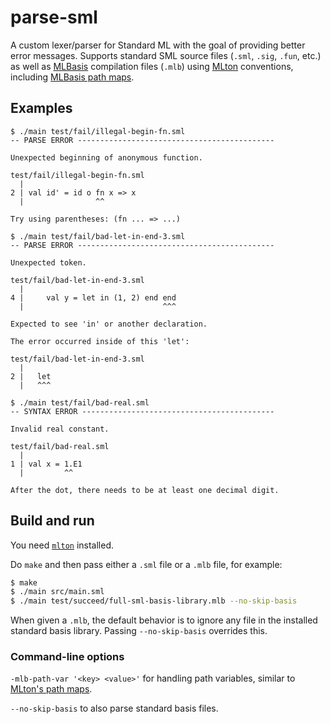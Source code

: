 # parse-sml

A custom lexer/parser for Standard ML with the goal of providing
better error messages. Supports standard SML source files
(`.sml`, `.sig`, `.fun`, etc.) as well as
[MLBasis](http://mlton.org/MLBasis) compilation files (`.mlb`) using
[MLton](https://github.com/MLton/mlton) conventions,
including [MLBasis path maps](http://mlton.org/MLBasisPathMap).

## Examples

```
$ ./main test/fail/illegal-begin-fn.sml
-- PARSE ERROR --------------------------------------------

Unexpected beginning of anonymous function.

test/fail/illegal-begin-fn.sml
  |
2 | val id' = id o fn x => x
  |                ^^

Try using parentheses: (fn ... => ...)
```

```
$ ./main test/fail/bad-let-in-end-3.sml
-- PARSE ERROR --------------------------------------------

Unexpected token.

test/fail/bad-let-in-end-3.sml
  |
4 |     val y = let in (1, 2) end end
  |                               ^^^

Expected to see 'in' or another declaration.

The error occurred inside of this 'let':

test/fail/bad-let-in-end-3.sml
  |
2 |   let
  |   ^^^
```

```
$ ./main test/fail/bad-real.sml
-- SYNTAX ERROR -------------------------------------------

Invalid real constant.

test/fail/bad-real.sml
  |
1 | val x = 1.E1
  |         ^^

After the dot, there needs to be at least one decimal digit.
```

## Build and run

You need [`mlton`](http://mlton.org/) installed.

Do `make` and then pass either a `.sml` file or a `.mlb` file, for example:
```bash
$ make
$ ./main src/main.sml
$ ./main test/succeed/full-sml-basis-library.mlb --no-skip-basis
```

When given a `.mlb`, the default behavior is to ignore any file in the
installed standard basis library. Passing `--no-skip-basis` overrides this.

### Command-line options

`-mlb-path-var '<key> <value>'` for handling path variables, similar to
[MLton's path maps](http://mlton.org/MLBasisPathMap).

`--no-skip-basis` to also parse standard basis files.
